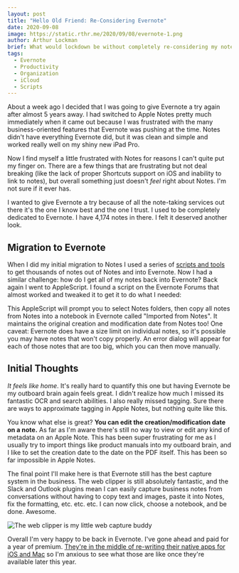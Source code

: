 ```yaml
---
layout: post
title: "Hello Old Friend: Re-Considering Evernote"
date: 2020-09-08
image: https://static.rthr.me/2020/09/08/evernote-1.png
author: Arthur Lockman
brief: What would lockdown be without completely re-considering my note taking system?
tags:
  - Evernote
  - Productivity
  - Organization
  - iCloud
  - Scripts
---
```


About a week ago I decided that I was going to give Evernote a try again after almost 5 years away. I had switched to Apple Notes pretty much immediately when it came out because I was frustrated with the many business-oriented features that Evernote was pushing at the time. Notes didn't have everything Evernote did, but it was clean and simple and worked really well on my shiny new iPad Pro.

Now I find myself a little frustrated with Notes for reasons I can't quite put my finger on. There are a few things that are frustrating but not deal breaking (like the lack of proper Shortcuts support on iOS and inability to link to notes), but overall something just doesn't _feel_ right about Notes. I'm not sure if it ever has.

I wanted to give Evernote a try because of all the note-taking services out there it's the one I know best and the one I trust. I used to be completely dedicated to Evernote. I have 4,174 notes in there. I felt it deserved another look.

## Migration to Evernote

When I did my initial migration to Notes I used a series of [scripts and tools](/2015/06/html-to-notes-app-exporter-for-el-capitan/) to get thousands of notes out of Notes and into Evernote. Now I had a similar challenge: how do I get all of my notes back into Evernote? Back again I went to AppleScript. I found a script on the Evernote Forums that almost worked and tweaked it to get it to do what I needed:

<script src="https://gist.github.com/arthurlockman/fce336ec15ea4723afe92b210043a136.js"></script>

This AppleScript will prompt you to select Notes folders, then copy all notes from Notes into a notebook in Evernote called "Imported from Notes". It maintains the original creation and modification date from Notes too! One caveat: Evernote does have a size limit on individual notes, so it's possible you may have notes that won't copy properly. An error dialog will appear for each of those notes that are too big, which you can then move manually.

## Initial Thoughts

_It feels like home_. It's really hard to quantify this one but having Evernote be my outboard brain again feels great. I didn't realize how much I missed its fantastic OCR and search abilities. I also really missed tagging. Sure there are ways to approximate tagging in Apple Notes, but nothing quite like this.

You know what else is great? **You can edit the creation/modification date on a note.** As far as I'm aware there's still no way to view or edit any kind of metadata on an Apple Note. This has been super frustrating for me as I usually try to import things like product manuals into my outboard brain, and I like to set the creation date to the date on the PDF itself. This has been so far impossible in Apple Notes.

The final point I'll make here is that Evernote still has the best capture system in the business. The web clipper is still absolutely fantastic, and the Slack and Outlook plugins mean I can easily capture business notes from conversations without having to copy text and images, paste it into Notes, fix the formatting, etc. etc. etc. I can now click, choose a notebook, and be done. Awesome.

![](https://static.rthr.me/2020/09/08/web-clipper.png "The web clipper is my little web capture buddy")

Overall I'm very happy to be back in Evernote. I've gone ahead and paid for a year of premium. [They're in the middle of re-writing their native apps for iOS and Mac](https://evernote.com/blog/staying-focused-on-the-road-ahead/) so I'm anxious to see what those are like once they're available later this year.
